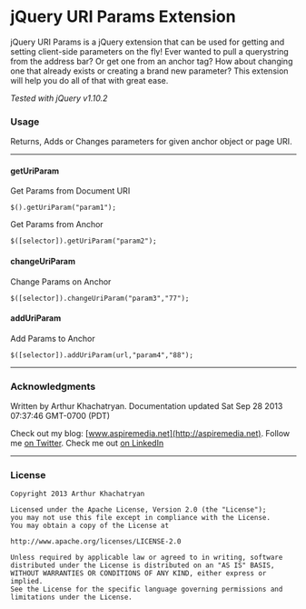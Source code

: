 jQuery URI Params Extension
=================

jQuery URI Params is a jQuery extension that can be used for getting and setting client-side parameters on the fly! Ever wanted to pull a querystring from the address bar? Or get one from an anchor tag? How about changing one that already exists or creating a brand new parameter? This extension will help you do all of that with great ease.

_Tested with jQuery v1.10.2_

### Usage

Returns, Adds or Changes parameters for given anchor object or page URI.

----------

#### getUriParam 

Get Params from Document URI

````
$().getUriParam("param1");
````

Get Params from Anchor

````
$([selector]).getUriParam("param2");
````

#### changeUriParam 

Change Params on Anchor

````
$([selector]).changeUriParam("param3","77");
````

#### addUriParam 

Add Params to Anchor

````
$([selector]).addUriParam(url,"param4","88");
````

----------

### Acknowledgments

Written by Arthur Khachatryan. Documentation updated Sat Sep 28 2013 07:37:46 GMT-0700 (PDT)

Check out my blog: [www.aspiremedia.net](http://aspiremedia.net).
Follow me [on Twitter](https://twitter.com/aspiremedianet). Check me out [on LinkedIn](http://www.linkedin.com/pub/arthur-khachatryan/1/885/ab5/)


----------

### License

    Copyright 2013 Arthur Khachatryan
    
    Licensed under the Apache License, Version 2.0 (the "License");
    you may not use this file except in compliance with the License.
    You may obtain a copy of the License at
    
    http://www.apache.org/licenses/LICENSE-2.0
    
    Unless required by applicable law or agreed to in writing, software
    distributed under the License is distributed on an "AS IS" BASIS,
    WITHOUT WARRANTIES OR CONDITIONS OF ANY KIND, either express or implied.
    See the License for the specific language governing permissions and
    limitations under the License.
